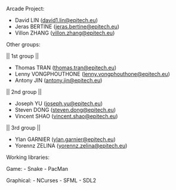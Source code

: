 Arcade Project:

- David LIN (david1.lin@epitech.eu)
- Jeras BERTINE (jeras.bertine@epitech.eu)
- Villon ZHANG (villon.zhang@epitech.eu)

Other groups:

 || 1st group ||
- Thomas TRAN (thomas.tran@epitech.eu)
- Lenny VONGPHOUTHONE (lenny.vongphouthone@epitech.eu)
- Antony JIN (antony.jin@epitech.eu)

 || 2nd group ||
- Joseph YU (joseph.yu@epitech.eu)
- Steven DONG (steven.dong@epitech.eu)
- Vincent SHAO (vincent.shao@epitech.eu)

 || 3rd group ||
- Ylan GARNIER (ylan.garnier@epitech.eu)
- Yorennz ZELINA (yorennz.zelina@epitech.eu)

Working libraries:

Game:
    - Snake
    - PacMan

Graphical:
    - NCurses
    - SFML
    - SDL2